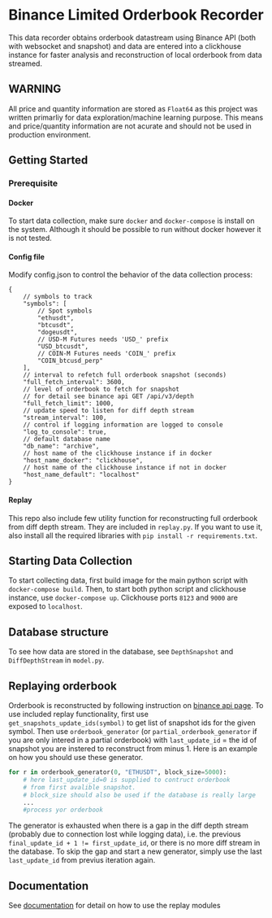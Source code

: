 # Binance Limited Orderbook Recorder
This data recorder obtains orderbook datastream using Binance API (both with websocket and snapshot) and data are entered into a clickhouse instance for faster analysis and reconstruction of local orderbook from data streamed.

## WARNING
All price and quantity information are stored as `Float64` as this project was written primarliy for data exploration/machine learning purpose. This means and price/quantity information are not acurate and should not be used in production environment.

## Getting Started

### Prerequisite

#### Docker
To start data collection, make sure `docker` and `docker-compose` is install on the system. Although it should be possible to run without docker however it is not tested.

#### Config file
Modify config.json to control the behavior of the data collection process:
```jsonc
{
    // symbols to track
    "symbols": [
        // Spot symbols
        "ethusdt",
        "btcusdt",
        "dogeusdt",
        // USD-M Futures needs 'USD_' prefix
        "USD_btcusdt",
        // COIN-M Futures needs 'COIN_' prefix
        "COIN_btcusd_perp"
    ],
    // interval to refetch full orderbook snapshot (seconds)
    "full_fetch_interval": 3600,
    // level of orderbook to fetch for snapshot
    // for detail see binance api GET /api/v3/depth
    "full_fetch_limit": 1000,
    // update speed to listen for diff depth stream
    "stream_interval": 100,
    // control if logging information are logged to console
    "log_to_console": true,
    // default database name
    "db_name": "archive",
    // host name of the clickhouse instance if in docker
    "host_name_docker": "clickhouse",
    // host name of the clickhouse instance if not in docker
    "host_name_default": "localhost"
}
```
#### Replay
This repo also include few utility function for reconstructing full orderbook from diff depth stream. They are included in `replay.py`. If you want to use it, also install all the required libraries with `pip install -r requirements.txt`.

## Starting Data Collection
To start collecting data, first build image for the main python script with `docker-compose build`. Then, to start both python script and clickhouse instance, use `docker-compose up`. Clickhouse ports `8123` and `9000` are exposed to `localhost`.

## Database structure
To see how data are stored in the database, see `DepthSnapshot` and `DiffDepthStream` in `model.py`.

## Replaying orderbook

Orderbook is reconstructed by following instruction on [binance api page](https://binance-docs.github.io/apidocs/spot/en/#diff-depth-stream). To use included replay functionality, first use `get_snapshots_update_ids(symbol)` to get list of snapshot ids for the given symbol. Then use `orderbook_generator` (or `partial_orderbook_generator` if you are only intered in a partial orderbook) with `last_update_id` = the id of snapshot you are instered to reconstruct from minus 1. Here is an example on how you should use these generator.

```python
for r in orderbook_generator(0, "ETHUSDT", block_size=5000):
    # here last_update_id=0 is supplied to contruct orderbook
    # from first avalible snapshot.
    # block_size should also be used if the database is really large
    ... 
    #process yor orderbook
```

The generator is exhausted when there is a gap in the diff depth stream  (probably due to connection lost while logging data), i.e. the previous `final_update_id + 1 != first_update_id`, or there is no more diff stream in the database. To skip the gap and start a new generator, simply use the last `last_update_id` from previus iteration again.

## Documentation
See [documentation](https://sa-tony.github.io/binance-LOB/replay) for detail on how to use the replay modules
